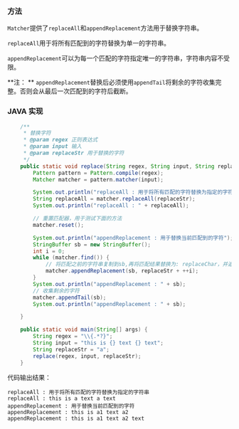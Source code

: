### 方法

`Matcher`提供了`replaceAll`和`appendReplacement`方法用于替换字符串。

`replaceAll`用于将所有匹配到的字符替换为单一的字符串。

`appendReplacement`可以为每一个匹配的字符指定唯一的字符串，字符串内容不受限。

**注： ** `appendReplacement`替换后必须使用`appendTail`将剩余的字符收集完整。否则会从最后一次匹配到的字符后截断。



### JAVA 实现

```java
    /**
     * 替换字符
     * @param regex 正则表达式
     * @param input 输入
     * @param replaceStr 用于替换的字符
     */
    public static void replace(String regex, String input, String replaceStr) {
        Pattern pattern = Pattern.compile(regex);
        Matcher matcher = pattern.matcher(input);

        System.out.println("replaceAll : 用于将所有匹配的字符替换为指定的字符串");
        String replaceAll = matcher.replaceAll(replaceStr);
        System.out.println("replaceAll : " + replaceAll);

        // 重置匹配器，用于测试下面的方法
        matcher.reset();

        System.out.println("appendReplacement : 用于替换当前匹配到的字符");
        StringBuffer sb = new StringBuffer();
        int i = 0;
        while (matcher.find()) {
            // 将匹配之前的字符串复制到sb,再将匹配结果替换为: replaceChar，并追加到sb
            matcher.appendReplacement(sb, replaceStr + ++i);
        }
        System.out.println("appendReplacement : " + sb);
        // 收集剩余的字符
        matcher.appendTail(sb);
        System.out.println("appendReplacement : " + sb);

    }

    public static void main(String[] args) {
        String regex = "\\{.*?}";
        String input = "this is {} text {} text";
        String replaceStr = "a";
        replace(regex, input, replaceStr);
    }
```

代码输出结果：

```
replaceAll : 用于将所有匹配的字符替换为指定的字符串
replaceAll : this is a text a text
appendReplacement : 用于替换当前匹配到的字符
appendReplacement : this is a1 text a2
appendReplacement : this is a1 text a2 text
```

